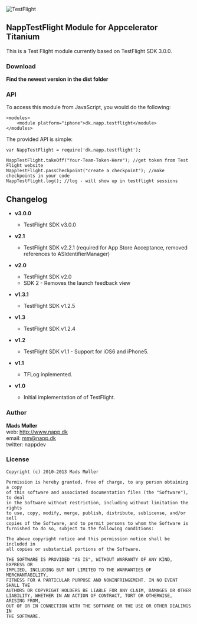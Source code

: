 ![TestFlight](https://s3.amazonaws.com/github-ds/TestFlight.png)

## NappTestFlight Module for Appcelerator Titanium 

This is a Test Flight module currently based on TestFlight SDK 3.0.0. 


### Download

**Find the newest version in the dist folder** 

### API

To access this module from JavaScript, you would do the following:

	<modules>
        <module platform="iphone">dk.napp.testflight</module> 
    </modules>

The provided API is simple:

	var NappTestFlight = require('dk.napp.testflight');
	
	NappTestFlight.takeOff("Your-Team-Token-Here"); //get token from Test Flight website
	NappTestFlight.passCheckpoint("create a checkpoint"); //make checkpoints in your code
	NappTestFlight.log(); //log - will show up in testflight sessions
	

## Changelog
* **v3.0.0**
  * TestFlight SDK v3.0.0

* **v2.1**
  * TestFlight SDK v2.2.1 (required for App Store Acceptance, removed references to ASIdentifierManager) 

* **v2.0**  
  * TestFlight SDK v2.0  
  * SDK 2 - Removes the launch feedback view

* **v1.3.1**  
  * TestFlight SDK v1.2.5

* **v1.3**  
  * TestFlight SDK v1.2.4

* **v1.2**  
  * TestFlight SDK v1.1 - Support for iOS6 and iPhone5.

* **v1.1**  
  * TFLog inplemented.

* **v1.0**  
  * Initial implementation of of TestFlight. 


### Author

**Mads Møller**  
web: http://www.napp.dk  
email: mm@napp.dk  
twitter: nappdev  

### License

    Copyright (c) 2010-2013 Mads Møller

    Permission is hereby granted, free of charge, to any person obtaining a copy
    of this software and associated documentation files (the "Software"), to deal
    in the Software without restriction, including without limitation the rights
    to use, copy, modify, merge, publish, distribute, sublicense, and/or sell
    copies of the Software, and to permit persons to whom the Software is
    furnished to do so, subject to the following conditions:

    The above copyright notice and this permission notice shall be included in
    all copies or substantial portions of the Software.

    THE SOFTWARE IS PROVIDED "AS IS", WITHOUT WARRANTY OF ANY KIND, EXPRESS OR
    IMPLIED, INCLUDING BUT NOT LIMITED TO THE WARRANTIES OF MERCHANTABILITY,
    FITNESS FOR A PARTICULAR PURPOSE AND NONINFRINGEMENT. IN NO EVENT SHALL THE
    AUTHORS OR COPYRIGHT HOLDERS BE LIABLE FOR ANY CLAIM, DAMAGES OR OTHER
    LIABILITY, WHETHER IN AN ACTION OF CONTRACT, TORT OR OTHERWISE, ARISING FROM,
    OUT OF OR IN CONNECTION WITH THE SOFTWARE OR THE USE OR OTHER DEALINGS IN
    THE SOFTWARE.

